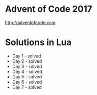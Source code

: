 # Advent of Code 2017
http://adventofcode.com

# Solutions in Lua

- Day 1 - solved
- Day 2 - solved
- Day 3 - solved
- Day 4 - solved
- Day 5 - solved
- Day 6 - solved
- Day 7 - solved